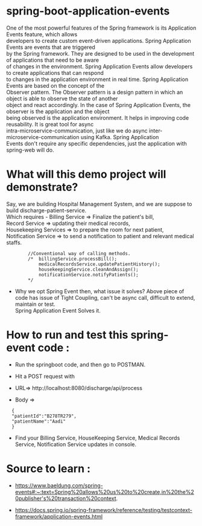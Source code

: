 # spring-boot-application-events
One of the most powerful features of the Spring framework is its Application Events feature, which allows <br>
developers to create custom event-driven applications. Spring Application Events are events that are triggered <br>
by the Spring framework. They are designed to be used in the development of applications that need to be aware <br>
of changes in the environment. Spring Application Events allow developers to create applications that can respond <br>
to changes in the application environment in real time. Spring Application Events are based on the concept of the <br>
Observer pattern. The Observer pattern is a design pattern in which an object is able to observe the state of another <br>
object and react accordingly. In the case of Spring Application Events, the observer is the application and the object <br>
being observed is the application environment. It helps in improving code reusability. It is great tool for async  <br>
intra-microservice-communication, just like we do async inter-microservice-communication using Kafka. Spring Application <br>
Events don't require any specific dependencies, just the application with spring-web will do. <br>

# What will this demo project will demonstrate?
Say, we are building Hospital Management System, and we are suppose to build discharge-patient-service. <br>
Which requires - Billing Service => Finalize the patient's bill, <br>
Record Service => updating their medical records, <br>
Housekeeping Services => to prepare the room for next patient, <br>
Notification Service => to send a notification to patient and relevant medical staffs. <br>

```
        //Conventional way of calling methods.
        /*  billingService.processBill();
            medicalRecordsService.updatePatientHistory();
            housekeepingService.cleanAndAssign();
            notificationService.notifyPatients();
        */
```
- Why we opt Spring Event then, what issue it solves?
Above piece of code has issue of Tight Coupling, can't be async call, difficult to extend, maintain or test. <br>
Spring Application Event Solves it.

# How to run and test this spring-event code :

- Run the springboot code, and then go to POSTMAN.
- Hit a POST request with

- URL=> http://localhost:8080/discharge/api/process

- Body =>
```
  {
  "patientId":"B278TR279",
  "patientName":"Aadi"
  }
```

- Find your Billing Service, HouseKeeping Service, Medical Records Service, Notification Service updates in console.

# Source to learn :

- https://www.baeldung.com/spring-events#:~:text=Spring%20allows%20us%20to%20create,in%20the%20publisher's%20transaction%20context. 

- https://docs.spring.io/spring-framework/reference/testing/testcontext-framework/application-events.html 